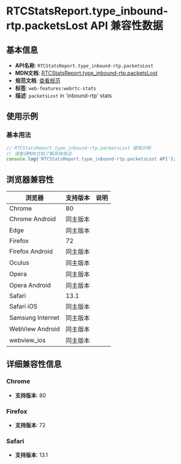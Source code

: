 # RTCStatsReport.type_inbound-rtp.packetsLost API 兼容性数据

## 基本信息

- **API名称**: `RTCStatsReport.type_inbound-rtp.packetsLost`
- **MDN文档**: [RTCStatsReport.type_inbound-rtp.packetsLost](https://developer.mozilla.org/docs/Web/API/RTCInboundRtpStreamStats/packetsLost)
- **规范文档**: [查看规范](https://w3c.github.io/webrtc-stats/#dom-rtcreceivedrtpstreamstats-packetslost)
- **标签**: `web-features:webrtc-stats`
- **描述**: `packetsLost` in 'inbound-rtp' stats

## 使用示例

### 基本用法

```javascript
// RTCStatsReport.type_inbound-rtp.packetsLost 使用示例
// 请查阅MDN文档了解具体用法
console.log('RTCStatsReport.type_inbound-rtp.packetsLost API');
```

## 浏览器兼容性

| 浏览器 | 支持版本 | 说明 |
|--------|----------|------|
| Chrome | 80 |  |
| Chrome Android | 同主版本 |  |
| Edge | 同主版本 |  |
| Firefox | 72 |  |
| Firefox Android | 同主版本 |  |
| Oculus | 同主版本 |  |
| Opera | 同主版本 |  |
| Opera Android | 同主版本 |  |
| Safari | 13.1 |  |
| Safari iOS | 同主版本 |  |
| Samsung Internet | 同主版本 |  |
| WebView Android | 同主版本 |  |
| webview_ios | 同主版本 |  |

## 详细兼容性信息

### Chrome

- **支持版本**: 80

### Firefox

- **支持版本**: 72

### Safari

- **支持版本**: 13.1

